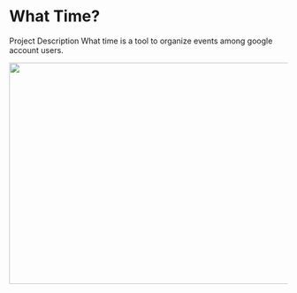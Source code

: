 # What Time?
Project Description
What time is a tool to organize events among google account users.

<img src="screen-recorder-fri-may-14-2021-17-33-30.gif" width="600" height="400"/>

